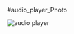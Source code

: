 #audio_player_Photo

![audio player](https://github.com/IrouKaizen/audio_player/assets/122926735/7c6d749d-7b93-4dc2-a865-6fc58c527058)
